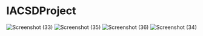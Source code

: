 # IACSDProject
![Screenshot (33)](https://github.com/mohanvaidya/IACSDProject/assets/131249018/c4b7fe4c-87c1-43c2-87f2-59d4385fba7e)
![Screenshot (35)](https://github.com/mohanvaidya/IACSDProject/assets/131249018/eefae36d-7a31-4d6d-96c4-50acef9af1b8)
![Screenshot (36)](https://github.com/mohanvaidya/IACSDProject/assets/131249018/ef4a7f7e-fa80-4259-a6d4-6789bc1dba6c)
![Screenshot (34)](https://github.com/mohanvaidya/IACSDProject/assets/131249018/12ec8b2b-fc30-49ba-b0f9-3d46e91dc809)
